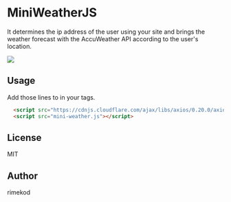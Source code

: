 # MiniWeatherJS
It determines the ip address of the user using your site and brings the weather forecast with the AccuWeather API according to the user's location.

![](https://i.hizliresim.com/OUMB1m.png)

## Usage
Add those lines to in your <head></head> tags.
```html
  <script src="https://cdnjs.cloudflare.com/ajax/libs/axios/0.20.0/axios.min.js"></script>
  <script src="mini-weather.js"></script>
```

## License
MIT

## Author
rimekod
